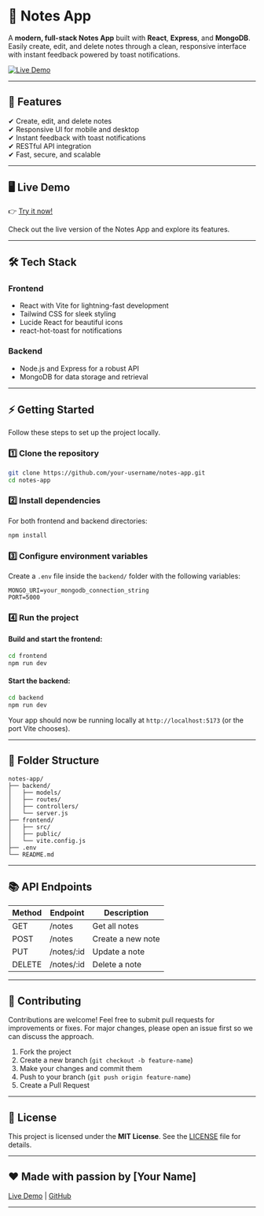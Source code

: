 # 📝 Notes App

A **modern, full-stack Notes App** built with **React**, **Express**, and **MongoDB**. Easily create, edit, and delete notes through a clean, responsive interface with instant feedback powered by toast notifications.

[![Live Demo](https://img.shields.io/badge/Live%20Demo-Visit-green)](https://notesapp-6rs9.onrender.com/)

---

## 🚀 Features

✔ Create, edit, and delete notes  
✔ Responsive UI for mobile and desktop  
✔ Instant feedback with toast notifications  
✔ RESTful API integration  
✔ Fast, secure, and scalable  

---

## 🖥️ Live Demo

👉 [Try it now!](https://notesapp-6rs9.onrender.com/)  

Check out the live version of the Notes App and explore its features.

---

## 🛠️ Tech Stack

### Frontend
- React with Vite for lightning-fast development
- Tailwind CSS for sleek styling
- Lucide React for beautiful icons
- react-hot-toast for notifications

### Backend
- Node.js and Express for a robust API
- MongoDB for data storage and retrieval

---

## ⚡ Getting Started

Follow these steps to set up the project locally.

### 1️⃣ Clone the repository

```bash
git clone https://github.com/your-username/notes-app.git
cd notes-app
````

### 2️⃣ Install dependencies

For both frontend and backend directories:

```bash
npm install
```

### 3️⃣ Configure environment variables

Create a `.env` file inside the `backend/` folder with the following variables:

```env
MONGO_URI=your_mongodb_connection_string
PORT=5000
```

### 4️⃣ Run the project

#### Build and start the frontend:

```bash
cd frontend
npm run dev
```

#### Start the backend:

```bash
cd backend
npm run dev
```

Your app should now be running locally at `http://localhost:5173` (or the port Vite chooses).

---

## 🧩 Folder Structure

```
notes-app/
├── backend/
│   ├── models/
│   ├── routes/
│   ├── controllers/
│   └── server.js
├── frontend/
│   ├── src/
│   ├── public/
│   └── vite.config.js
├── .env
└── README.md
```

---

## 📚 API Endpoints

| Method | Endpoint    | Description       |
| ------ | ----------- | ----------------- |
| GET    | /notes      | Get all notes     |
| POST   | /notes      | Create a new note |
| PUT    | /notes/\:id | Update a note     |
| DELETE | /notes/\:id | Delete a note     |

---

## 🙌 Contributing

Contributions are welcome! Feel free to submit pull requests for improvements or fixes. For major changes, please open an issue first so we can discuss the approach.

1. Fork the project
2. Create a new branch (`git checkout -b feature-name`)
3. Make your changes and commit them
4. Push to your branch (`git push origin feature-name`)
5. Create a Pull Request

---

## 📄 License

This project is licensed under the **MIT License**. See the [LICENSE](LICENSE) file for details.

---

## ❤️ Made with passion by \[Your Name]

[Live Demo](https://notesapp-6rs9.onrender.com/) | [GitHub](https://github.com/your-username/notes-app)

---
